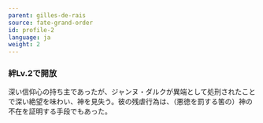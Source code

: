 ```yaml
---
parent: gilles-de-rais
source: fate-grand-order
id: profile-2
language: ja
weight: 2
---
```


### 絆Lv.2で開放

深い信仰心の持ち主であったが、ジャンヌ・ダルクが異端として処刑されたことで深い絶望を味わい、神を見失う。彼の残虐行為は、（悪徳を罰する筈の）神の不在を証明する手段でもあった。
